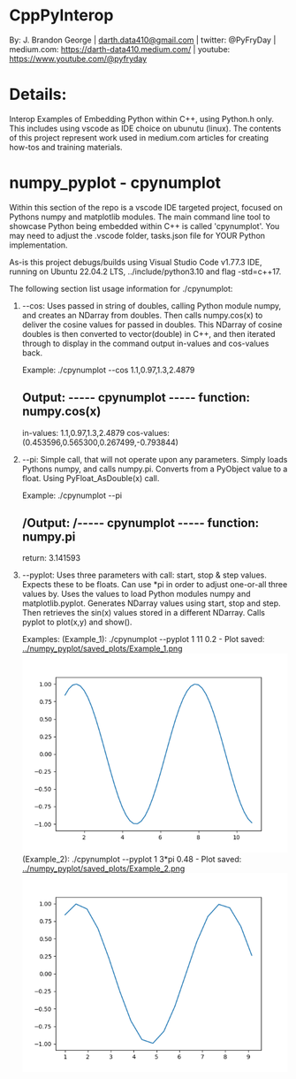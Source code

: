 # CppPyInterop
By: J. Brandon George | darth.data410@gmail.com | twitter: @PyFryDay | medium.com: https://darth-data410.medium.com/ | youtube: https://www.youtube.com/@pyfryday

# Details:
Interop Examples of Embedding Python within C++, using Python.h only. This includes using vscode as IDE choice on ubunutu (linux). The contents of this project represent work used in medium.com articles for creating how-tos and training materials.

# numpy_pyplot - cpynumplot
Within this section of the repo is a vscode IDE targeted project, focused on Pythons numpy and matplotlib modules. The main command line tool to showcase Python being embedded within C++ is called 'cpynumplot'. You may need to adjust the .vscode folder, tasks.json file for YOUR Python implementation. 

As-is this project debugs/builds using Visual Studio Code v1.77.3 IDE, running on Ubuntu 22.04.2 LTS, ../include/python3.10 and flag -std=c++17. 

The following section list usage information for ./cpynumplot:
 1. --cos:
    Uses passed in string of doubles, calling Python module numpy, and creates an NDarray from
    doubles. Then calls numpy.cos(x) to deliver the cosine values for passed in doubles.
    This NDarray of cosine doubles is then converted to vector(double) in C++, and then iterated through
    to display in the command output in-values and cos-values back. 
    
    Example:
    ./cpynumplot --cos 1.1,0.97,1.3,2.4879

    Output:
    ----- cpynumplot -----
    function: numpy.cos(x)
    ----------------------
    in-values: 1.1,0.97,1.3,2.4879
    cos-values: (0.453596,0.565300,0.267499,-0.793844)

 2. --pi:
    Simple call, that will not operate upon any parameters. Simply loads Pythons numpy, and calls numpy.pi. 
    Converts from a PyObject value to a float. Using PyFloat_AsDouble(x) call.

    Example:
    ./cpynumplot --pi

    /Output:
    /----- cpynumplot -----
    function: numpy.pi
    ------------------
    return: 3.141593 

 3. --pyplot:
    Uses three parameters with call: start, stop & step values. Expects these to be floats. Can use *pi in
    order to adjust one-or-all three values by. Uses the values to load Python modules numpy and 
    matplotlib.pyplot. Generates NDarray values using start, stop and step. Then retrieves the sin(x) values
    stored in a different NDarray. Calls pyplot to plot(x,y) and show(). 
    
    Examples:
    (Example_1): ./cpynumplot --pyplot 1 11 0.2 - Plot saved: <a href="https://github.com/DarthData410/CppPyInterop/blob/main/numpy_pyplot/saved_plots/Example_1.png?raw=true">../numpy_pyplot/saved_plots/Example_1.png</a>
    <img src="https://github.com/DarthData410/CppPyInterop/blob/main/numpy_pyplot/saved_plots/Example_1.png?raw=true">
    (Example_2): ./cpynumplot --pyplot 1 3*pi 0.48 - Plot saved: <a href="https://github.com/DarthData410/CppPyInterop/blob/main/numpy_pyplot/saved_plots/Example_2.png?raw=true">../numpy_pyplot/saved_plots/Example_2.png</a>
    <img src="https://github.com/DarthData410/CppPyInterop/blob/main/numpy_pyplot/saved_plots/Example_2.png?raw=true">
